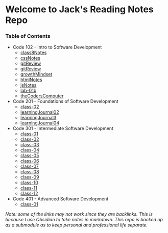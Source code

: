 # Welcome to Jack's Reading Notes Repo
### Table of Contents
  - Code 102 - Intro to Software Development
	  - [class8Notes](class8Notes.md)
	  - [cssNotes](cssNotes.md)
	  - [gitReview](gitReview.md)
	  - [gitReview](gitReview.md)
	  - [growthMindset](growthMindset.md)
	  - [htmlNotes](htmlNotes.md)
	  - [jsNotes](jsNotes.md)
	  - [lab-01b](lab-01b.md)
	  - [theCodersComputer](theCodersComputer.md)
  - Code 201 - Foundations of Software Development
	  - [class-02](reading-notes/Code301/class-02.md)
	  - [learningJournal02](learningJournal02.md)
	  - [learningJournal3](learningJournal3.md)
	  - [learningJournal04](learningJournal04.md)
  - Code 301 - Intermediate Software Development
	  - [class-01](reading-notes/Code301/class-01.md)
	  - [class-02](reading-notes/Code301/class-02.md)
	  - [class-03](reading-notes/Code301/class-03.md)
	  - [class-04](reading-notes/Code301/class-04.md)
	  - [class-05](class-05.md)
	  - [class-06](class-06.md)
	  - [class-07](class-07.md)
	  - [class-08](class-08.md)
	  - [class-09](class-09.md)
	  - [class-10](class-10.md)
	  - [class-11](class-11.md)
	  - [class-12](class-12.md)
  - Code 401 - Advanced Software Development
	  - [class-01](reading-notes/Code401/class-01.md)

*Note: some of the links may not work since they are backlinks. This is because I use Obsidian to take notes in markdown. This repo is backed up as a submodule as to keep personal and professional life separate.*